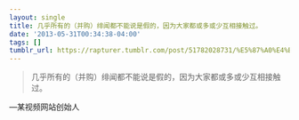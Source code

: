 ```yaml
---
layout: single
title: 几乎所有的（并购）绯闻都不能说是假的，因为大家都或多或少互相接触过。
date: '2013-05-31T00:34:38-04:00'
tags: []
tumblr_url: https://rapturer.tumblr.com/post/51782028731/%E5%87%A0%E4%B9%8E%E6%89%80%E6%9C%89%E7%9A%84%E5%B9%B6%E8%B4%AD%E7%BB%AF%E9%97%BB%E9%83%BD%E4%B8%8D%E8%83%BD%E8%AF%B4%E6%98%AF%E5%81%87%E7%9A%84%E5%9B%A0%E4%B8%BA%E5%A4%A7%E5%AE%B6%E9%83%BD%E6%88%96%E5%A4%9A%E6%88%96%E5%B0%91%E4%BA%92%E7%9B%B8%E6%8E%A5%E8%A7%A6%E8%BF%87
---
```

> 几乎所有的（并购）绯闻都不能说是假的，因为大家都或多或少互相接触过。

—某视频网站创始人
